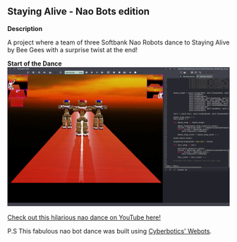 ## Staying Alive - Nao Bots edition

**Description**

A project where a team of three Softbank Nao Robots dance to Staying Alive by Bee Gees with a surprise twist at the end!

**Start of the Dance**
![](./Start.png)


[Check out this hilarious nao dance on YouTube here!](https://youtu.be/IYwThZKIoSA)

P.S This fabulous nao bot dance was built using [Cyberbotics' Webots](https://www.cyberbotics.com/#cyberbotics).
